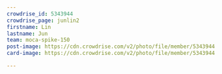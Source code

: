 ```yaml
---
crowdrise_id: 5343944
crowdrise_page: junlin2
firstname: Lin 
lastname: Jun
team: moca-spike-150
post-image: https://cdn.crowdrise.com/v2/photo/file/member/5343944
card-image: https://cdn.crowdrise.com/v2/photo/file/member/5343944

---
```

